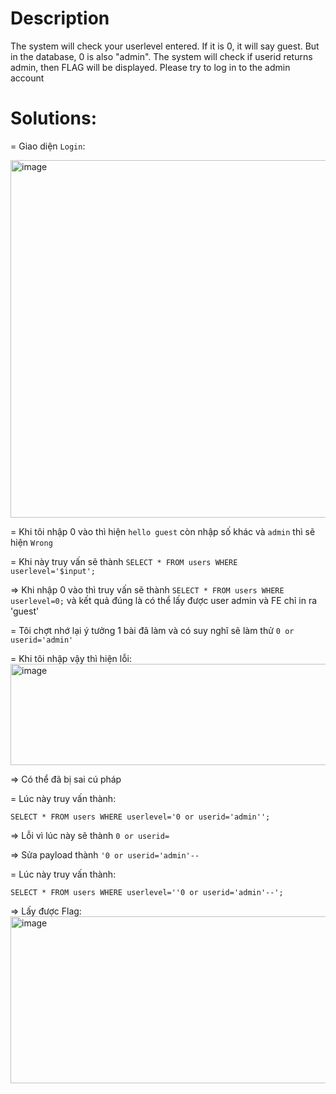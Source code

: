 # Description
The system will check your userlevel entered. If it is 0, it will say guest. But in the database, 0 is also "admin". The system will check if userid returns admin, then FLAG will be displayed. Please try to log in to the admin account

# Solutions:

= Giao diện `Login`:

<img width="1540" height="572" alt="image" src="https://github.com/user-attachments/assets/2c7350bb-6583-4e48-ad82-4a1374822346" />

= Khi tôi nhập 0 vào thì hiện `hello guest` còn nhập số khác và `admin` thì sẽ hiện `Wrong`

= Khi này truy vấn sẽ thành `SELECT * FROM users WHERE userlevel='$input';`

=> Khi nhập 0 vào thì truy vấn sẽ thành `SELECT * FROM users WHERE userlevel=0;` và kết quả đúng là có thể lấy được user admin và FE chỉ in ra 'guest'

= Tôi chợt nhớ lại ý tưởng 1 bài đã làm và có suy nghĩ sẽ làm thử `0 or userid='admin'`

= Khi tôi nhập vậy thì hiện lỗi:
<img width="813" height="162" alt="image" src="https://github.com/user-attachments/assets/1bf82106-398a-47e8-9805-5ee7acf39f5e" />

=> Có thể đã bị sai cú pháp

= Lúc này truy vấn thành:

```
SELECT * FROM users WHERE userlevel='0 or userid='admin'';
```

=> Lỗi vì lúc này sẽ thành `0 or userid=`

=> Sửa payload thành `'0 or userid='admin'--`

= Lúc này truy vấn thành:

```
SELECT * FROM users WHERE userlevel=''0 or userid='admin'--';
```

=> Lấy được Flag:
<img width="904" height="267" alt="image" src="https://github.com/user-attachments/assets/064394fc-f90a-447a-8d5f-f944d3a889dc" />
